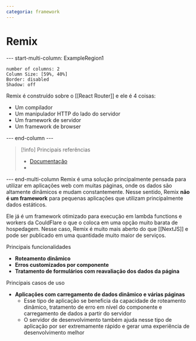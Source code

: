 ```yaml
---
categoria: framework
---
```

# Remix

--- start-multi-column: ExampleRegion1  
```column-settings  
number of columns: 2
Column Size: [59%, 40%]
Border: disabled
Shadow: off
```

Remix é construído sobre o [[React Router]] e ele é 4 coisas:

- Um compilador
- Um manipulador HTTP do lado do servidor
- Um framework de servidor
- Um framework de browser

--- end-column ---

> [!info] Principais referências
> - [Documentação](https://remix.run/docs/en/main/discussion/introduction)
>- 

--- end-multi-column
Remix é uma solução principalmente pensada para utilizar em aplicações web com muitas páginas, onde os dados são altamente dinâmicos e mudam constantemente. Nesse sentido, Remix **não é um framework** para pequenas aplicações que utilizam principalmente dados estáticos.

Ele já é um framework otimizado para execução em lambda functions e workers da CouldFlare o que o coloca em uma opção muito barata de hospedagem. Nesse caso, Remix é muito mais aberto do que [[NextJS]] e pode ser publicado em uma quantidade muito maior de serviços.

Principais funcionalidades

- **Roteamento dinâmico**
- **Erros customizados por componente**
- **Tratamento de formulários com reavaliação dos dados da página**

Principais casos de uso

- **Aplicações com carregamento de dados dinâmico e várias páginas**
	- Esse tipo de aplicação se beneficia da capacidade de roteamento dinâmico, tratamento de erro em nível do componente e carregamento de dados a partir do servidor
	- O servidor de desenvolvimento também ajuda nesse tipo de aplicação por ser extremamente rápido e gerar uma experiência de desenvolvimento melhor